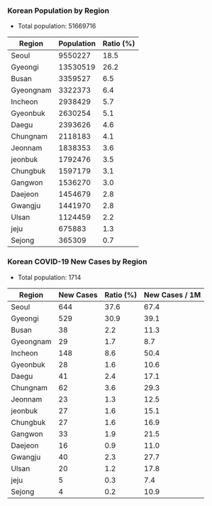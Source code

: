 ### Korean Population by Region
* Total population:  51669716

 | Region | Population | Ratio (%) |
 | ------ | ---------- | --------- |
 | Seoul | 9550227 | 18.5 |
 | Gyeongi | 13530519 | 26.2 |
 | Busan | 3359527 | 6.5 |
 | Gyeongnam | 3322373 | 6.4 |
 | Incheon | 2938429 | 5.7 |
 | Gyeonbuk | 2630254 | 5.1 |
 | Daegu | 2393626 | 4.6 |
 | Chungnam | 2118183 | 4.1 |
 | Jeonnam | 1838353 | 3.6 |
 | jeonbuk | 1792476 | 3.5 |
 | Chungbuk | 1597179 | 3.1 |
 | Gangwon | 1536270 | 3.0 |
 | Daejeon | 1454679 | 2.8 |
 | Gwangju | 1441970 | 2.8 |
 | Ulsan | 1124459 | 2.2 |
 | jeju | 675883 | 1.3 |
 | Sejong | 365309 | 0.7 |

### Korean COVID-19 New Cases by Region
* Total population:  1714

 | Region | New Cases | Ratio (%) | New Cases / 1M 
 | ------ | --------- | --------- | ---------------
 | Seoul | 644 | 37.6 | 67.4 |
 | Gyeongi | 529 | 30.9 | 39.1 |
 | Busan | 38 | 2.2 | 11.3 |
 | Gyeongnam | 29 | 1.7 | 8.7 |
 | Incheon | 148 | 8.6 | 50.4 |
 | Gyeonbuk | 28 | 1.6 | 10.6 |
 | Daegu | 41 | 2.4 | 17.1 |
 | Chungnam | 62 | 3.6 | 29.3 |
 | Jeonnam | 23 | 1.3 | 12.5 |
 | jeonbuk | 27 | 1.6 | 15.1 |
 | Chungbuk | 27 | 1.6 | 16.9 |
 | Gangwon | 33 | 1.9 | 21.5 |
 | Daejeon | 16 | 0.9 | 11.0 |
 | Gwangju | 40 | 2.3 | 27.7 |
 | Ulsan | 20 | 1.2 | 17.8 |
 | jeju | 5 | 0.3 | 7.4 |
 | Sejong | 4 | 0.2 | 10.9 |

